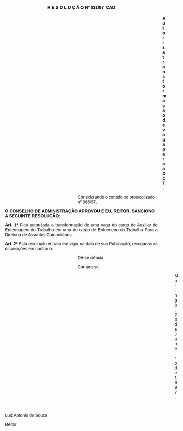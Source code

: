 <BODY TEXT="#000000">

<B><FONT FACE="Arial"><P ALIGN="CENTER">R E S O L U &Ccedil; &Atilde; O  Nº 031/97  CAD</P><DIR>
<DIR>
<DIR>
<DIR>
<DIR>
<DIR>
<DIR>
<DIR>
<DIR>
<DIR>
<DIR>
<DIR>
<DIR>

<P ALIGN="JUSTIFY">Autoriza transforma&ccedil;&atilde;o de vaga para a DCT.</P></DIR>
</DIR>
</DIR>
</DIR>
</DIR>
</DIR>
</DIR>

</B><P>Considerando o contido no protocolizado nº 066/97,</P>
</DIR>
</DIR>
</DIR>
</DIR>
</DIR>
</DIR>

<B><P>O CONSELHO DE ADMINISTRA&Ccedil;&Atilde;O APROVOU E EU, REITOR, SANCIONO A SECUINTE RESOLU&Ccedil;&Atilde;O:</P>
</B>
<B><P ALIGN="JUSTIFY">Art. 1º  </B>Fica autorizada a transforma&ccedil;&atilde;o de uma vaga do cargo de Auxiliar de Enfermagem do Trabalho em uma do cargo de Enfermeiro do Trabalho Para a Diretoria de Assuntos Comunit&aacute;rios.</P>
<B><P ALIGN="JUSTIFY">Art. 2º </B>Esta resolu&ccedil;&atilde;o entrara em vigor na data de sua Publica&ccedil;&atilde;o, revogadas as disposi&ccedil;&otilde;es em contrario.</P><DIR>
<DIR>
<DIR>
<DIR>
<DIR>
<DIR>

<P>D&ecirc;-se ci&ecirc;ncia.</P>
<P>Cumpra-se.</P>
<DIR>
<DIR>
<DIR>
<DIR>
<DIR>
<DIR>
<DIR>
<DIR>

<P>Maring&aacute;, 23 de Janeiro de 1997.</P>

<P>&nbsp;</P></DIR>
</DIR>
</DIR>
</DIR>
</DIR>
</DIR>
</DIR>
</DIR>
</DIR>
</DIR>
</DIR>
</DIR>
</DIR>
</DIR>

<P>Luiz Antonio de Souza</P>
<P>Reitor</P></FONT></BODY>
